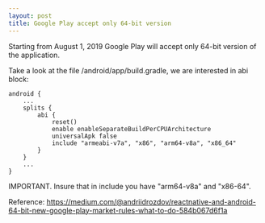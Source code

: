 ```yaml
---
layout: post
title: Google Play accept only 64-bit version
---
```


Starting from August 1, 2019 Google Play will accept only 64-bit version of the application.

Take a look at the file /android/app/build.gradle, we are interested in abi block:
```
android {
    ...
    splits {
        abi {
            reset()
            enable enableSeparateBuildPerCPUArchitecture
            universalApk false
            include "armeabi-v7a", "x86", "arm64-v8a", "x86_64"
        }
    }
    ...
}
```
IMPORTANT. Insure that in include you have "arm64-v8a" and "x86-64".

Reference: https://medium.com/@andriidrozdov/reactnative-and-android-64-bit-new-google-play-market-rules-what-to-do-584b067d6f1a
